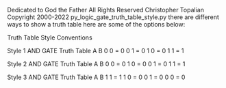  Dedicated to God the Father
 All Rights Reserved Christopher Topalian Copyright 2000-2022
 py_logic_gate_truth_table_style.py
 there are different ways to show a truth table
 here are some of the options below:

 Truth Table Style Conventions

 Style 1
 AND GATE Truth Table
 A  B
 0  0  =  0
 0  1  =  0
 1  0  =  0
 1  1  =  1

 Style 2
 AND GATE Truth Table
 A  B
 0  0  =  0
 1  0  =  0
 0  1  =  0
 1  1  =  1

Style 3
 AND GATE Truth Table
 A  B
 1  1  =  1
 1  0  =  0
 0  1  =  0
 0  0  =  0
